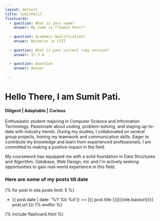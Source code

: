 ```yaml
---
layout: default
title: SumitPati7
flashcards: 
  - question: What is your name?
    answer: My name is **Sumit Pati**.
            
  - question: Academic Qualification?
    answer: Bachelor in CSIT
            
  - question: What is your current ruby version?
    answer: 3\.3.4
            
  - question: Question
    answer: Answer
            
---
```

# Hello There, I am Sumit Pati.

#### Diligent | Adaptable | Curious
Enthusiastic student majoring in Computer Science and Information Technology. Passionate about coding, problem-solving, and staying up-to-date with industry trends. During my studies, I collaborated on several group projects, honing my teamwork and communication skills. Eager to contribute my knowledge and learn from experienced professionals, I am committed to making a positive impact in the field.

My coursework has equipped me with a solid foundation in Data Structures and Algorithm, Database, Web Design, etc and I'm actively seeking opportunities to gain real-world experience in this field.

### Here are some of my posts till date 

{% for post in site.posts limit: 5 %}
  * {{ post.date | date: '%Y %b %d'}} >> [{{ post.title }}]({{site.baseurl}}{{ post.url }})
{% endfor %}

{% include flashcard.html %}
      